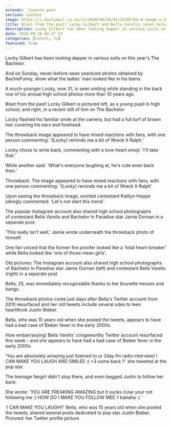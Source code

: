 ```yaml
---
extends: _layouts.post
section: content
image: https://i.dailymail.co.uk/1s/2020/09/20/01/33385764-0-image-a-24_1600562315441.jpg 
title: Blast from the past! Locky Gilbert and Bella Varelis never-before-seen yearbook photos emerge 
description: Locky Gilbert has been looking dapper in various suits on this years The Bachelor. 
date: 2020-09-20-02-27-57 
categories: [latest, tv] 
featured: true 
--- 
```

Locky Gilbert has been looking dapper in various suits on this year's The Bachelor.

And on Sunday, never-before-seen yearbook photos obtained by BachieFunny, show what the ladies' man looked like in his teens.

A much-younger Locky, now 31, is seen smiling while standing in the back row of his annual high school photos more than 10 years ago.

Blast from the past! Locky Gilbert is pictured left, as a young pupil in high school, and right, in a recent still of him on The Bachelor

Locky flashed his familiar smile at the camera, but had a full turf of brown hair covering his ears and forehead. 

The throwback image appeared to have mixed reactions with fans, with one person commenting: '[Locky] reminds me a bit of Wreck It Ralph.'

Locky chose to write back, commenting with a love-heart emoji: 'I'll take that.' 

While another said: 'What's everyone laughing at, he's cute even back then.'

Throwback: The image appeared to have mixed reactions with fans, with one person commenting: '[Locky] reminds me a bit of Wreck It Ralph' 

Upon seeing the throwback image, evicted contestant Kaitlyn Hoppe jokingly commented: 'Let's not start this trend.' 

The popular Instagram account also shared high school photographs of contestant Bella Varelis and Bachelor In Paradise star Jamie Dornan in a separate post.

'This really isn't well,' Jamie wrote underneath the throwback photo of himself.

One fan voiced that the former fire proofer looked like a 'total heart-breaker' while Bella looked like 'one of those mean girls'. 

Old pictures: The Instagram account also shared high school photographs of Bachelor In Paradise star Jamie Dornan (left) and contestant Bella Varelis (right) in a separate post

Bella, 25, was immediately recognizable thanks to her brunette tresses and bangs.

The throwback photos come just days after Bella's Twitter account from 2010 resurfaced and her old tweets include several odes to teen heartthrob Justin Bieber. 

Bella, who was 15 years old when she posted the tweets, appears to have had a bad case of Bieber fever in the early 2000s. 

How embarrassing! Bella Varelis' cringeworthy Twitter account resurfaced this week - and she appears to have had a bad case of Bieber fever in the early 2000s

'You are absolutely amazing just listened to ur 2day fm radio interview! I CAN MAKE YOU LAUGH AND SMILEE :) <3 come back !!' she tweeted at the pop star.

The teenage fangirl didn't stop there, and even begged Justin to follow her back.

She wrote: 'YOU ARE FREAKING AMAZING but it sucks cUse your not following me :( HOW DO I MAKE YOU FOLLOW MEE !! bahaha :( '

'I CAN MAKE YOU LAUGH!!' Bella, who was 15 years old when she posted the tweets, shared several posts dedicated to pop star Justin Bieber. Pictured: her Twitter profile picture

